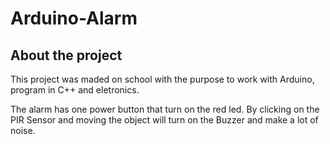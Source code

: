 # Arduino-Alarm

## About the project

This project was maded on school with the purpose to work with Arduino, program in C++ and eletronics.

The alarm has one power button that turn on the red led. By clicking on the PIR Sensor and moving the object will turn on the Buzzer and make a lot of noise.


